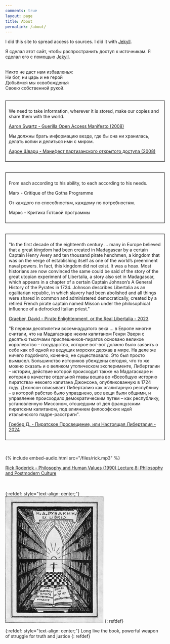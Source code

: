 ```yaml
---
comments: true
layout: page
title: About
permalink: /about/
---
```


I did this site to spread access to sources. I did it with [Jekyll](/en/jekyll).

Я сделал этот сайт, чтобы распространить доступ к источникам. Я сделал его с помощью [Jekyll](/ru/jekyll).
<br><br>

Никто не даст нам избавленья:<br>
Ни бог, ни царь и не герой<br>
Добьёмся мы освобожденья<br>
Своею собственной рукой.
<br><br>

<div style="border: 1px solid black; padding: 10px;">
<p>We need to take information, wherever it is stored, make our copies and share them with the world.</p>

<p><a href="/2024/07/14/guerilla-open-access-manifesto.html">Aaron Swartz - Guerilla Open Access Manifesto (2008)</a></p>

<p>Мы должны брать информацию везде, где бы она ни хранилась, делать копии и делиться ими с миром.</p>

<p><a href="/2024/07/17/guerilla-open-access-manifesto-ru.html">Аарон Шварц - Манифест партизанского открытого доступа (2008)</a></p>
</div>
<br><br>

<div style="border: 1px solid black; padding: 10px;">
<p>From each according to his ability, to each according to his needs.</p>

<p>Marx - Critique of the Gotha Programme</p>

<p>От каждого по способностям, каждому по потребностям.</p>

<p>Маркс - Критика Готской программы</p>
</div>
<br><br>

<div style="border: 1px solid black; padding: 10px;">
<p>"In the first decade of the eighteenth century ... many in Europe believed that a great kingdom had been created in Madagascar by a certain Captain Henry Avery and ten thousand pirate henchmen, a kingdom that was on the verge of establishing itself as one of the world’s preeminent naval powers. In fact, this kingdom did not exist. It was a hoax. Most historians are now convinced the same could be said of the story of the great utopian experiment of Libertalia, a story also set in Madagascar, which appears in a chapter of a certain Captain Johnson’s A General History of the Pyrates in 1724. Johnson describes Libertalia as an egalitarian republic, in which slavery had been abolished and all things were shared in common and administered democratically, created by a retired French pirate captain named Misson under the philosophical influence of a defrocked Italian priest."</p>

<p><a href="https://libgen.st/book/index.php?md5=2D9B649EC34630AD2CEAB3A731F7D344">Graeber, David - 	Pirate Enlightenment, or the Real Libertalia - 2023</a></p>

<p>"В первом десятилетии восемнадцатого века ... в Европе многие считали, что на Мадагаскаре неким капитаном Генри Эвери с десятью тысячами приспешников-пиратов основано великое королевство – государство, которое вот-вот должно было заявить о себе как об одной из ведущих морских держав в мире. На деле же ничего подобного, конечно, не существовало. Это был просто вымысел. Большинство историков убеждены сегодня, что то же можно сказать и о великом утопическом эксперименте, Либерталии – истории, действие которой происходит также на Мадагаскаре и которая в качестве отдельной главы вошла во «Всеобщую историю пиратства» некоего капитана Джонсона, опубликованную в 1724 году. Джонсон описывает Либерталию как эгалитарную республику – в которой рабство было упразднено, все вещи были общими, и управление происходило демократическим путем – как республику, установленную Миссоном, отошедшим от дел французским пиратским капитаном, под влиянием философских идей итальянского падре-расстриги".</p>

<p><a href="https://flibusta.is/b/789718">Гребер Д. - Пиратское Просвещение, или Настоящая Либерталия - 2024</a></p>
</div>
<br><br>

{% include embed-audio.html src="/files/rick.mp3" %}

[Rick Roderick - Philosophy and Human Values (1990) Lecture 8: Philosophy and Postmodern Culture](https://1337x.to/torrent/6236906/Rick-Roderick-Lectures-1990-1993-VHSRip/)
<br><br><br>

{:refdef: style="text-align: center;"}
![Ex Libris](/images/ex-libris.jpg)
{: refdef}

{:refdef: style="text-align: center;"}
Long live the book, powerful weapon<br>
of struggle for truth and justice
{: refdef}
